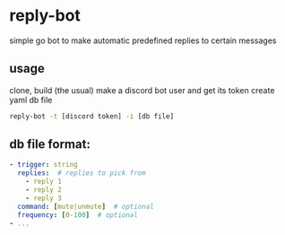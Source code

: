 # reply-bot
simple go bot to make automatic predefined replies to certain messages


## usage
clone, build (the usual)
make a discord bot user and get its token
create yaml db file

```sh
reply-bot -t [discord token] -i [db file]
```


## db file format:
```yaml
- trigger: string
  replies:  # replies to pick from
    - reply 1
    - reply 2
    - reply 3
  command: [mute|unmute]  # optional
  frequency: [0-100]  # optional
- ...
```
